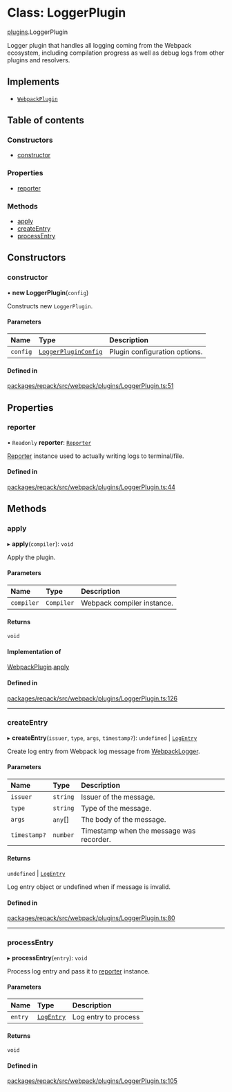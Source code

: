 # Class: LoggerPlugin

[plugins](../modules/plugins.md).LoggerPlugin

Logger plugin that handles all logging coming from the Webpack ecosystem, including compilation
progress as well as debug logs from other plugins and resolvers.

## Implements

- [`WebpackPlugin`](../interfaces/WebpackPlugin.md)

## Table of contents

### Constructors

- [constructor](plugins.LoggerPlugin.md#constructor)

### Properties

- [reporter](plugins.LoggerPlugin.md#reporter)

### Methods

- [apply](plugins.LoggerPlugin.md#apply)
- [createEntry](plugins.LoggerPlugin.md#createentry)
- [processEntry](plugins.LoggerPlugin.md#processentry)

## Constructors

### constructor

• **new LoggerPlugin**(`config`)

Constructs new `LoggerPlugin`.

#### Parameters

| Name | Type | Description |
| :------ | :------ | :------ |
| `config` | [`LoggerPluginConfig`](../interfaces/plugins.LoggerPluginConfig.md) | Plugin configuration options. |

#### Defined in

[packages/repack/src/webpack/plugins/LoggerPlugin.ts:51](https://github.com/callstack/repack/blob/9e6a11a/packages/repack/src/webpack/plugins/LoggerPlugin.ts#L51)

## Properties

### reporter

• `Readonly` **reporter**: [`Reporter`](../interfaces/Reporter.md)

[Reporter](../interfaces/Reporter.md) instance used to actually writing logs to terminal/file.

#### Defined in

[packages/repack/src/webpack/plugins/LoggerPlugin.ts:44](https://github.com/callstack/repack/blob/9e6a11a/packages/repack/src/webpack/plugins/LoggerPlugin.ts#L44)

## Methods

### apply

▸ **apply**(`compiler`): `void`

Apply the plugin.

#### Parameters

| Name | Type | Description |
| :------ | :------ | :------ |
| `compiler` | `Compiler` | Webpack compiler instance. |

#### Returns

`void`

#### Implementation of

[WebpackPlugin](../interfaces/WebpackPlugin.md).[apply](../interfaces/WebpackPlugin.md#apply)

#### Defined in

[packages/repack/src/webpack/plugins/LoggerPlugin.ts:126](https://github.com/callstack/repack/blob/9e6a11a/packages/repack/src/webpack/plugins/LoggerPlugin.ts#L126)

___

### createEntry

▸ **createEntry**(`issuer`, `type`, `args`, `timestamp?`): `undefined` \| [`LogEntry`](../interfaces/LogEntry.md)

Create log entry from Webpack log message from [WebpackLogger](../types/WebpackLogger.md).

#### Parameters

| Name | Type | Description |
| :------ | :------ | :------ |
| `issuer` | `string` | Issuer of the message. |
| `type` | `string` | Type of the message. |
| `args` | `any`[] | The body of the message. |
| `timestamp?` | `number` | Timestamp when the message was recorder. |

#### Returns

`undefined` \| [`LogEntry`](../interfaces/LogEntry.md)

Log entry object or undefined when if message is invalid.

#### Defined in

[packages/repack/src/webpack/plugins/LoggerPlugin.ts:80](https://github.com/callstack/repack/blob/9e6a11a/packages/repack/src/webpack/plugins/LoggerPlugin.ts#L80)

___

### processEntry

▸ **processEntry**(`entry`): `void`

Process log entry and pass it to [reporter](plugins.LoggerPlugin.md#reporter) instance.

#### Parameters

| Name | Type | Description |
| :------ | :------ | :------ |
| `entry` | [`LogEntry`](../interfaces/LogEntry.md) | Log entry to process |

#### Returns

`void`

#### Defined in

[packages/repack/src/webpack/plugins/LoggerPlugin.ts:105](https://github.com/callstack/repack/blob/9e6a11a/packages/repack/src/webpack/plugins/LoggerPlugin.ts#L105)
